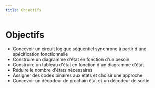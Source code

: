 ```yaml
---
title: Objectifs
---
```

# Objectifs

-   Concevoir un circuit logique séquentiel synchrone à partir
    d'une spécification fonctionnelle
-   Construire un diagramme d'état en fonction d'un besoin
-   Construire un tableau d'état en fonction d'un diagramme d'état
-   Réduire le nombre d'états nécessaires
-   Assigner des codes binaires aux états et 
    choisir une approche
-   Concevoir un décodeur de prochain état et un décodeur de sortie
